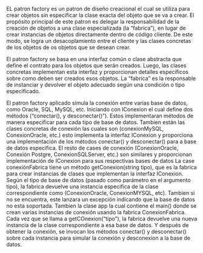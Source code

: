 EL patron factory es un patron de diseño creacional el cual se utiliza para crear objetos sin especificar la clase exacta del objeto que se va a crear.
El propósito principal de este patron es delegar la responsabilidad de la creación de objetos a una clase especializada (la “fabrica”),
en lugar de crear instancias de objetos directamente dentro de código cliente. De este modo, se logra un desacoplamiento entre el cliente
y las clases concretas de los objetos de os objetos que se desean crear.

El patron factory se basa en una interfaz común o clase abstracta que define el contrato para los objetos que serán creados. 
Luego, las clases concretas implementan esta interfaz y proporcionan detalles específicos sobre como deben ser creados esos objetos. 
La “fabrica” es la responsable de instanciar y devolver el objeto adecuado según una condición o tipo especificado. 

El patron factory aplicado simula la conexión entre varias base de datos, como Oracle, SQL, MySQL, etc. Iniciando con IConexion el cual define dos métodos (“conectar(), 
y desconectar()”). Estos implementaran métodos de manera especificar para cada tipo de base de datos.
Tambien están las clases concretas de conexión las cuales son (conexionMySQL, ConexionOracle, etc.) esto implementa la interfaz IConexion y proporciona una implementación 
de los métodos conectar() y desconectar() para a base de datos especifica.
El resto de cases de conexión (ConexionOracle, Conexión Postgre, ConexionSQLServer, etc.) son similares y proporcionan implementación de IConexion para sus respectivas 
bases de datos
La case conexiónFabrica tiene un método getConexion(string tipo), que es la fabrica para crear instancias de clases que implementan la interfaz IConexion.
Según el tipo de base de datos (pasado como parámetro en el argumento tipo), la fabrica devuelve una instancia especifica de la clase correspondiente 
como (ConexionOracle, ConexionMYSQL, etc).
Tambien si no se encuentra, este lanzara un excepción indicando que la base de datos no esta soportada.
Tambien la clase app la cual contiene el main() donde se crean varias instancias de conexión usando la fabrica ConexionFabrica.
Cada vez que se llama a getCOnexion(“tipo”), la fabrica devuelve una nueva instancia de la clase correspondiente a esa base de datos.
Y después de obtener la conexión, se invocan los métodos conectar() y desconectar() sobre cada instancia para simular la conexión y desconexion a la base de datos.
